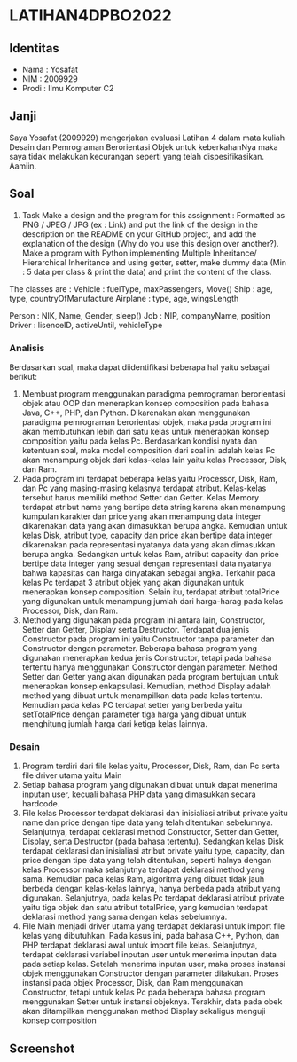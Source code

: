# LATIHAN4DPBO2022
## Identitas
- Nama : Yosafat
- NIM  : 2009929
- Prodi : Ilmu Komputer C2

## Janji
Saya Yosafat (2009929) mengerjakan evaluasi Latihan 4 dalam mata kuliah Desain dan Pemrograman Berorientasi Objek untuk keberkahanNya maka saya tidak melakukan kecurangan seperti yang telah dispesifikasikan. Aamiin.

## Soal
1. Task
Make a design and the program for this assignment : Formatted as PNG / JPEG / JPG (ex : Link) and put the link of the design in the description on the README on your GitHub project, and add the explanation of the design (Why do you use this design over another?).
Make a program with Python implementing Multiple Inheritance/ Hierarchical Inheritance and using getter, setter, make dummy data (Min : 5 data per class & print the data) and print the content of the class.

The classes are :
Vehicle : fuelType, maxPassengers, Move()
Ship : age, type, countryOfManufacture
Airplane : type, age, wingsLength

Person : NIK, Name, Gender, sleep()
Job : NIP, companyName, position
Driver : lisenceID, activeUntil, vehicleType


### Analisis
Berdasarkan soal, maka dapat diidentifikasi beberapa hal yaitu sebagai berikut:

1. Membuat program menggunakan paradigma pemrograman berorientasi objek atau OOP dan menerapkan konsep composition pada bahasa Java, C++, PHP, dan Python. Dikarenakan akan menggunakan paradigma pemrograman berorientasi objek, maka pada program ini akan membutuhkan lebih dari satu kelas untuk menerapkan konsep composition yaitu pada kelas Pc. Berdasarkan kondisi nyata dan ketentuan soal, maka model composition dari soal ini adalah kelas Pc akan menampung objek dari kelas-kelas lain yaitu kelas Processor, Disk, dan Ram. 
2. Pada program ini terdapat beberapa kelas yaitu Processor, Disk, Ram, dan Pc yang masing-masing kelasnya terdapat atribut. Kelas-kelas tersebut harus memiliki method Setter dan Getter. Kelas Memory terdapat atribut name yang bertipe data string karena akan menampung kumpulan karakter dan price yang akan menampung data integer dikarenakan data yang akan dimasukkan berupa angka. Kemudian untuk kelas Disk, atribut type, capacity dan price akan bertipe data integer dikarenakan pada representasi nyatanya data yang akan dimasukkan berupa angka. Sedangkan untuk kelas Ram, atribut capacity dan price bertipe data integer yang sesuai dengan representasi data nyatanya bahwa kapasitas dan harga dinyatakan sebagai angka. Terkahir pada kelas Pc terdapat 3 atribut objek yang akan digunakan untuk menerapkan konsep composition. Selain itu, terdapat atribut totalPrice yang digunakan untuk menampung jumlah dari harga-harag pada kelas Processor, Disk, dan Ram.
3. Method yang digunakan pada program ini antara lain, Constructor, Setter dan Getter, Display serta Destructor. Terdapat dua jenis Constructor pada program ini yaitu Constructor tanpa parameter dan Constructor dengan parameter. Beberapa bahasa program yang digunakan menerapkan kedua jenis Constructor, tetapi pada bahasa tertentu hanya menggunakan Constructor dengan parameter. Method Setter dan Getter yang akan digunakan pada program bertujuan untuk menerapkan konsep enkapsulasi. Kemudian, method Display adalah method yang dibuat untuk menampilkan data pada kelas tertentu. Kemudian pada kelas PC terdapat setter yang berbeda yaitu setTotalPrice dengan parameter tiga harga yang dibuat untuk menghitung jumlah harga dari ketiga kelas lainnya.

### Desain
1. Program terdiri dari file kelas yaitu, Processor, Disk, Ram, dan Pc serta file driver utama yaitu Main
2. Setiap bahasa program yang digunakan dibuat untuk dapat menerima inputan user, kecuali bahasa PHP data yang dimasukkan secara hardcode.
3. File kelas Processor terdapat deklarasi dan inisialiasi atribut private yaitu name dan price dengan tipe data yang telah ditentukan sebelumnya. Selanjutnya, terdapat deklarasi method Constructor, Setter dan Getter, Display, serta Destructor (pada bahasa tertentu). Sedangkan kelas Disk terdapat deklarasi dan inisialiasi atribut private yaitu type, capacity, dan price dengan tipe data yang telah ditentukan, seperti halnya dengan kelas Processor maka selanjutnya terdapat deklarasi method yang sama. Kemudian pada kelas Ram, algoritma yang dibuat tidak jauh berbeda dengan kelas-kelas lainnya, hanya berbeda pada atribut yang digunakan. Selanjutnya, pada kelas Pc terdapat deklarasi atribut private yaitu tiga objek dan satu atribut totalPrice, yang kemudian terdapat deklarasi method yang sama dengan kelas sebelumnya.
4. File Main menjadi driver utama yang terdapat deklarasi untuk import file kelas yang dibutuhkan. Pada kasus ini, pada bahasa C++, Python, dan PHP terdapat deklarasi awal untuk import file kelas. Selanjutnya, terdapat deklarasi variabel inputan user untuk menerima inputan data pada setiap kelas. Setelah menerima inputan user, maka proses instansi objek menggunakan Constructor dengan parameter dilakukan. Proses instansi pada objek Processor, Disk, dan Ram menggunakan Constructor, tetapi untuk kelas Pc pada beberapa bahasa program menggunakan Setter untuk instansi objeknya. Terakhir, data pada obek akan ditampilkan menggunakan method Display sekaligus menguji konsep composition


## Screenshot
